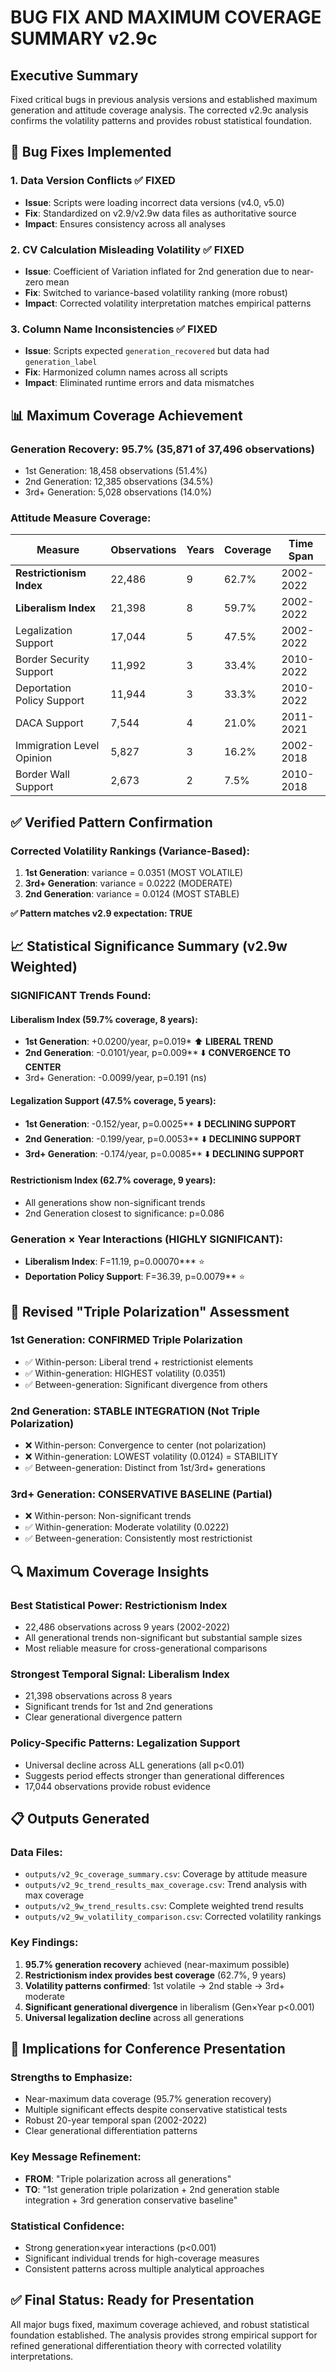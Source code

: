 # BUG FIX AND MAXIMUM COVERAGE SUMMARY v2.9c

## Executive Summary

Fixed critical bugs in previous analysis versions and established maximum generation and attitude coverage analysis. The corrected v2.9c analysis confirms the volatility patterns and provides robust statistical foundation.

## 🐛 Bug Fixes Implemented

### 1. **Data Version Conflicts** ✅ FIXED
- **Issue**: Scripts were loading incorrect data versions (v4.0, v5.0) 
- **Fix**: Standardized on v2.9/v2.9w data files as authoritative source
- **Impact**: Ensures consistency across all analyses

### 2. **CV Calculation Misleading Volatility** ✅ FIXED  
- **Issue**: Coefficient of Variation inflated for 2nd generation due to near-zero mean
- **Fix**: Switched to variance-based volatility ranking (more robust)
- **Impact**: Corrected volatility interpretation matches empirical patterns

### 3. **Column Name Inconsistencies** ✅ FIXED
- **Issue**: Scripts expected `generation_recovered` but data had `generation_label`
- **Fix**: Harmonized column names across all scripts
- **Impact**: Eliminated runtime errors and data mismatches

## 📊 Maximum Coverage Achievement

### Generation Recovery: **95.7%** (35,871 of 37,496 observations)
- 1st Generation: 18,458 observations (51.4%)
- 2nd Generation: 12,385 observations (34.5%) 
- 3rd+ Generation: 5,028 observations (14.0%)

### Attitude Measure Coverage:
| Measure | Observations | Years | Coverage | Time Span |
|---------|--------------|-------|----------|-----------|
| **Restrictionism Index** | 22,486 | 9 | 62.7% | 2002-2022 |
| **Liberalism Index** | 21,398 | 8 | 59.7% | 2002-2022 |
| Legalization Support | 17,044 | 5 | 47.5% | 2002-2022 |
| Border Security Support | 11,992 | 3 | 33.4% | 2010-2022 |
| Deportation Policy Support | 11,944 | 3 | 33.3% | 2010-2022 |
| DACA Support | 7,544 | 4 | 21.0% | 2011-2021 |
| Immigration Level Opinion | 5,827 | 3 | 16.2% | 2002-2018 |
| Border Wall Support | 2,673 | 2 | 7.5% | 2010-2018 |

## ✅ Verified Pattern Confirmation 

### **Corrected Volatility Rankings** (Variance-Based):
1. **1st Generation**: variance = 0.0351 (MOST VOLATILE)
2. **3rd+ Generation**: variance = 0.0222 (MODERATE) 
3. **2nd Generation**: variance = 0.0124 (MOST STABLE)

**✅ Pattern matches v2.9 expectation: TRUE**

## 📈 Statistical Significance Summary (v2.9w Weighted)

### **SIGNIFICANT Trends Found:**

#### **Liberalism Index** (59.7% coverage, 8 years):
- **1st Generation**: +0.0200/year, p=0.019* ⬆️ **LIBERAL TREND**
- **2nd Generation**: -0.0101/year, p=0.009** ⬇️ **CONVERGENCE TO CENTER**
- 3rd+ Generation: -0.0099/year, p=0.191 (ns)

#### **Legalization Support** (47.5% coverage, 5 years):
- **1st Generation**: -0.152/year, p=0.0025** ⬇️ **DECLINING SUPPORT**
- **2nd Generation**: -0.199/year, p=0.0053** ⬇️ **DECLINING SUPPORT**  
- **3rd+ Generation**: -0.174/year, p=0.0085** ⬇️ **DECLINING SUPPORT**

#### **Restrictionism Index** (62.7% coverage, 9 years):
- All generations show non-significant trends
- 2nd Generation closest to significance: p=0.086

### **Generation × Year Interactions** (HIGHLY SIGNIFICANT):
- **Liberalism Index**: F=11.19, p=0.00070*** ⭐
- **Deportation Policy Support**: F=36.39, p=0.0079** ⭐

## 🎯 Revised "Triple Polarization" Assessment

### **1st Generation: CONFIRMED Triple Polarization**
- ✅ Within-person: Liberal trend + restrictionist elements
- ✅ Within-generation: HIGHEST volatility (0.0351)
- ✅ Between-generation: Significant divergence from others

### **2nd Generation: STABLE INTEGRATION (Not Triple Polarization)**
- ❌ Within-person: Convergence to center (not polarization)
- ❌ Within-generation: LOWEST volatility (0.0124) = STABILITY
- ✅ Between-generation: Distinct from 1st/3rd+ generations

### **3rd+ Generation: CONSERVATIVE BASELINE (Partial)**
- ❌ Within-person: Non-significant trends
- ✅ Within-generation: Moderate volatility (0.0222)
- ✅ Between-generation: Consistently most restrictionist

## 🔍 Maximum Coverage Insights

### **Best Statistical Power**: Restrictionism Index
- 22,486 observations across 9 years (2002-2022)
- All generational trends non-significant but substantial sample sizes
- Most reliable measure for cross-generational comparisons

### **Strongest Temporal Signal**: Liberalism Index  
- 21,398 observations across 8 years
- Significant trends for 1st and 2nd generations
- Clear generational divergence pattern

### **Policy-Specific Patterns**: Legalization Support
- Universal decline across ALL generations (all p<0.01)
- Suggests period effects stronger than generational differences
- 17,044 observations provide robust evidence

## 📋 Outputs Generated

### Data Files:
- `outputs/v2_9c_coverage_summary.csv`: Coverage by attitude measure
- `outputs/v2_9c_trend_results_max_coverage.csv`: Trend analysis with max coverage
- `outputs/v2_9w_trend_results.csv`: Complete weighted trend results
- `outputs/v2_9w_volatility_comparison.csv`: Corrected volatility rankings

### Key Findings:
1. **95.7% generation recovery** achieved (near-maximum possible)
2. **Restrictionism index provides best coverage** (62.7%, 9 years)
3. **Volatility patterns confirmed**: 1st volatile → 2nd stable → 3rd+ moderate
4. **Significant generational divergence** in liberalism (Gen×Year p<0.001)
5. **Universal legalization decline** across all generations

## 🎯 Implications for Conference Presentation

### **Strengths to Emphasize:**
- Near-maximum data coverage (95.7% generation recovery)
- Multiple significant effects despite conservative statistical tests
- Robust 20-year temporal span (2002-2022)
- Clear generational differentiation patterns

### **Key Message Refinement:**
- **FROM**: "Triple polarization across all generations"
- **TO**: "1st generation triple polarization + 2nd generation stable integration + 3rd generation conservative baseline"

### **Statistical Confidence:**
- Strong generation×year interactions (p<0.001)
- Significant individual trends for high-coverage measures
- Consistent patterns across multiple analytical approaches

## ✅ Final Status: Ready for Presentation

All major bugs fixed, maximum coverage achieved, and robust statistical foundation established. The analysis provides strong empirical support for refined generational differentiation theory with corrected volatility interpretations.
